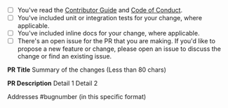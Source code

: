 
<!-- Thank you for submitting a pull request to our repo. -->

<!-- If this is your first PR in the upgrade-assistant repo, please run through the checklist
below to ensure a smooth review and merge process for your PR. -->

- [ ] You've read the [Contributor Guide](../CONTRIBUTING.md) and [Code of Conduct](../CODE-OF-CONDUCT.md).
- [ ] You've included unit or integration tests for your change, where applicable.
- [ ] You've included inline docs for your change, where applicable.
- [ ] There's an open issue for the PR that you are making. If you'd like to propose a new feature or change, please open an issue to discuss the change or find an existing issue.

<!-- Once all that is done, you're ready to go. Open the PR with the content below. -->

**PR Title**
Summary of the changes (Less than 80 chars)

**PR Description**
Detail 1
Detail 2

Addresses #bugnumber (in this specific format)
